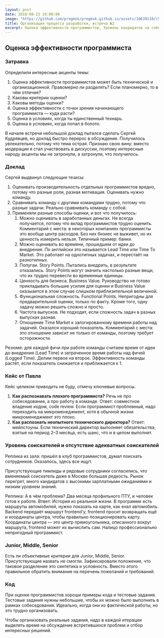 ```yaml
---
layout: post
date: 2018-08-23 19:00:00
image: "https://github.com/progmsk/progmsk.github.io/assets/10639110/c5b56815-a221-43a9-ac9c-e1eadc23b3da"
title: Организация процесса разработки, встреча №2
excerpt: Оценка эффективности программистов, Уровень кандидатов на собеседованиях
---
```


## Оценка эффективности программиста

### Затравка

Определили интересные акценты темы:

1. Оценка эффективности программистов может быть технической и организационной. Правомерно ли разделять?
   Если планомерно, то в чём отличие?
1. Каковы критерии оценки?
1. Каковы методы оценки?
1. Оценка эффективности с точки зрения начинающего программиста&nbsp;&mdash; куда расти?
1. Оценка в условиях, когда ты единственный технарь.
1. Оценка в условиях, когда попал в болото.

В начале встречи небольшой доклад пытался сделать Сергей Кудрявцев, но доклад быстро перерос в обсуждение.
Получилось увлекательно, потому что тема острая. Признаю свою вину: вместо модерации я стал участвовать
в дискуссии, поэтому интересные народу акценты мы не затронули, а затронули, что получилось.

### Доклад

Сергей выдвинул следующие тезисы:

1. Оценивать производительность отдельных программистов вредно, потому что разные роли, разная мотивация. Оценивать нужно команду.
1. Сравнивать команду с другими командами трудно, потому что разные задачи. Реально сравнивать команду с собой.
1. Применяли разные способы оценки, и вот что получилось:
   1. Можно оценивать в заработанных деньгах. Не всегда получается, потому что вклад программистов трудно оценить. Комментарий
      с места: в некоторых компаниях программисты это вообще центр расходов. Без них бизнес не выживет, но их ценность измерить нельзя.
      Типичный пример: банки.
   1. Можно оценивать во времени, прошедшем от идеи до внедрения. По английски это называется Lead Time или Time To Market.
      Это работает на однотипных задачах, и перестаёт на разнотипных.
   1. Попугаи. Story Points. Пытались внедрить, в результате отказались. Story Points могут значить настолько разные вещи, что их трудно
      перевести во временные единицы.
   1. Ценность для бизнеса. Business Value. Руководство не готово прикладывать большие усилия для оценки и Business Value
      оказыается в этом случае слишком приблизительной величиной.
   1. Функциональная сложность. Functional Points. Непригодны для предварительной оценки, только по факту. Кроме того, одну задачу можно решить
      сложно и просто.
   1. Частота выпусков. Не подходит, если сложность задач в разных выпусках разная.
   1. Отношение Time Market к залогированному времени работы над задачей. Оказался хороший показатель. Комментарий с места: это отношение
      зависит не только от команды, поэтому требует осторожности.

Резюме: для каждой фичи при работе команды считаем время от идеи до внедрения (Lead Time) и затраченное время работы над фичей (Logged Time).
Делим первое на второе. Эффективность команды растёт, если показатель снижается и приближается к 1.

### Кейс от Павла

Кейс целиком приводить не буду, отмечу ключевые вопросы.

1. **Как распознавать плохого программиста?** Речь не про собеседование, а про работу в команде. Ответ: совместное владение кодом, code review.
   Если программист проблемный, надо переходить на микроменеджмент, хотя в обычной жизни микроменеджмент это плохо.
1. **Как распознать неопытного технического директора?** Ответ: мейлстоуны. Если технический директор выполняет обязательства, взятые на период
   2&ndash;3 месяца, есть шанс, что и в целом выполнит.

### Уровень соискателей и отсутствие адекватных соискателей

Реплика из зала: пришёл в клуб программистов, думал поискать сотрудников. Оказалось, здесь все ищут.

Присутствующие тимлиды и рядовые сотрудники согласились, что вменяемый соискатель даже в Москве большая редкость.
Рынок перегрет, много кандидатов с высокими зарплатными ожиданиями и низким уровнем знаний.

Реплика: А в чём проблема? Два месяца профильного ПТУ, и человек готов к работе.
Втвет: История из реальной жизни. В программе есть маршруты автомобилей, нужно показать на карте, как ехал
автомобиль. Backend передаёт маршрут frontend'у, frontend просит возвращать ещё и координаты центра, чтобы правильно
позиционировать карту. Координаты центра&nbsp;&mdash; это центр прямоугольника, описанного вокруг маршрута,
frontend может их вычислить сам. Налицо профессионально непригодный программист.

### Junior, Middle, Senior

Есть ли объективные критерии для Junior, Middle, Senior. Присутствующие назвать не смогли. Зафиксировали
положение, что таковое разделение это синтетика и условность. Вместо этого правильное обратить внимание
на перечень пожеланий и требований.

### Код

При оценке программистов хороши примеры кода и тестовые задания. Тестовые задания нужны небольшие, чтобы их можно
было выполнить в рамках собеседования. Идеально, когда они из фактической работы, но это трудно организовать.

Чтобы организовать реальные задания, надо в каждой итерации выделять время на обсуждение встретившихся проблем
и отбор интересных решений.
